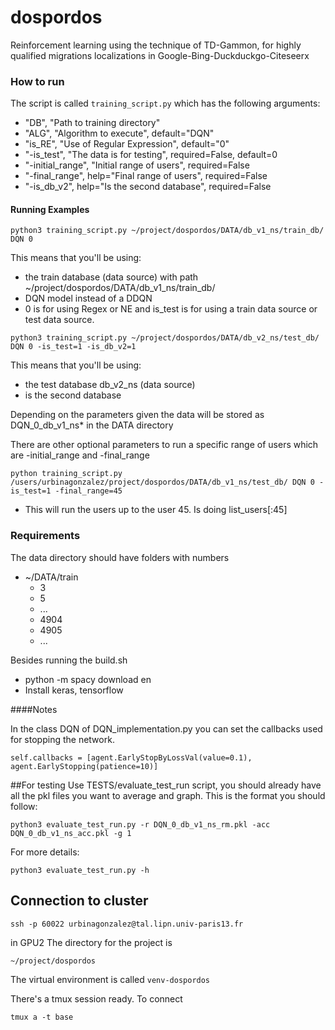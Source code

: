 # dospordos
Reinforcement learning using the technique of TD-Gammon, for highly qualified migrations localizations in Google-Bing-Duckduckgo-Citeseerx

### How to run
The script is called `training_script.py` which has the following arguments:
 - "DB", "Path to training directory"
 - "ALG", "Algorithm to execute", default="DQN"
 - "is_RE", "Use of Regular Expression", default="0"
 - "-is_test", "The data is for testing", required=False, default=0
 - "-initial_range", "Initial range of users", required=False
 - "-final_range", help="Final range of users", required=False
 - "-is_db_v2", help="Is the second database", required=False
 
#### Running Examples 

`python3 training_script.py ~/project/dospordos/DATA/db_v1_ns/train_db/ DQN 0 `

This means that you'll be using:
 - the train database (data source) with path ~/project/dospordos/DATA/db_v1_ns/train_db/ 
 - DQN model instead of a DDQN
  - 0 is for using Regex or NE and is_test is for using a train data source or test data source. 
 
 
 `python3 training_script.py ~/project/dospordos/DATA/db_v2_ns/test_db/ DQN 0 -is_test=1 -is_db_v2=1`
 
This means that you'll be using:
 - the test database db_v2_ns (data source)
 - is the second database

Depending on the parameters given the data will be stored as DQN_0_db_v1_ns* in the
DATA directory

There are other optional parameters to run a specific range of users
which are -initial_range and -final_range

`python training_script.py /users/urbinagonzalez/project/dospordos/DATA/db_v1_ns/test_db/ DQN 0 -is_test=1 -final_range=45`

- This will run the users up to the user 45. Is doing list_users[:45]

### Requirements

The data directory should have folders with numbers
 * ~/DATA/train
   * 3
   * 5
   * ...
   * 4904
   * 4905
   * ...

Besides running the build.sh
* python -m spacy download en
* Install keras, tensorflow

####Notes

In the class DQN of DQN_implementation.py you can set the callbacks used
for stopping the network.

`self.callbacks = [agent.EarlyStopByLossVal(value=0.1),
                          agent.EarlyStopping(patience=10)]`

##For testing
Use TESTS/evaluate_test_run script, you should already have all the pkl files you want to average and graph.
This is the format you should follow:

`python3 evaluate_test_run.py -r DQN_0_db_v1_ns_rm.pkl -acc DQN_0_db_v1_ns_acc.pkl -g 1`


For more details:

`python3 evaluate_test_run.py -h`


## Connection to cluster

`ssh -p 60022 urbinagonzalez@tal.lipn.univ-paris13.fr`

in GPU2
The directory for the project is

`~/project/dospordos`

The virtual environment is called `venv-dospordos`

There's a tmux session ready. To connect 

`tmux a -t base`
